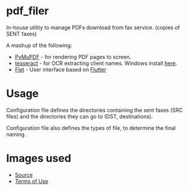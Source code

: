 # pdf_filer

In-house utility to manage PDFs download from fax service. (copies of SENT faxes)

A mashup of the following:
* [PyMuPDF](https://pypi.org/project/PyMuPDF/) - for rendering PDF pages to screen.
* [tesseract](https://github.com/tesseract-ocr/tesseract) - for OCR extracting client names.  Windows install [here](https://github.com/UB-Mannheim/tesseract/wiki.).
* [Flet](https://flet.dev/) - User interface based on [Flutter](https://flutter.dev/)

# Usage
Configuration file defines the directories containing the sent faxes (SRC files) and the directories they can go to (DST, destinations).

Configuration file also defines the types of file, to determine the final naming.



# Images used
* [Source](https://www.bing.com/images/create/a-file-folder-with-wings-flying-towards-a-cabinet/654f064f94a3414c82be40119bd626a4?id=G4%2fSDisHSXQecYcZHbuizw%3d%3d&view=detailv2&idpp=genimg&FORM=GCRIDP&ajaxhist=0&ajaxserp=0)
* [Terms of Use](https://www.bing.com/new/termsofuse?FORM=GENTOS)
